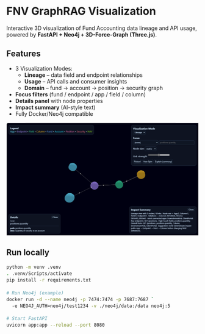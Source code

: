 # FNV GraphRAG Visualization

Interactive 3D visualization of Fund Accounting data lineage and API usage, powered by **FastAPI + Neo4j + 3D-Force-Graph (Three.js)**.

## Features
- 3 Visualization Modes:
  - **Lineage** – data field and endpoint relationships  
  - **Usage** – API calls and consumer insights  
  - **Domain** – fund → account → position → security graph  
- **Focus filters** (fund / endpoint / app / field / column)
- **Details panel** with node properties
- **Impact summary** (AI-style text)
- Fully Docker/Neo4j compatible

![FNV GraphRAG Visualization](static/Screenshot.png)

## Run locally

```bash
python -m venv .venv
. .venv/Scripts/activate
pip install -r requirements.txt

# Run Neo4j (example)
docker run -d --name neo4j -p 7474:7474 -p 7687:7687 `
  -e NEO4J_AUTH=neo4j/test1234 -v ./neo4j/data:/data neo4j:5

# Start FastAPI
uvicorn app:app --reload --port 8080



